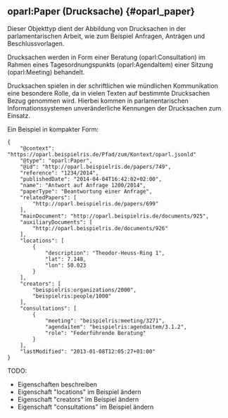 oparl:Paper (Drucksache)  {#oparl_paper}
-----------------------

Dieser Objekttyp dient der Abbildung von Drucksachen in der parlamentarischen
Arbeit, wie zum Beispiel Anfragen, Anträgen und Beschlussvorlagen.

Drucksachen werden in Form einer Beratung (oparl:Consultation) im Rahmen
eines Tagesordnungspunkts (oparl:AgendaItem) einer Sitzung (oparl:Meeting)
behandelt.

Drucksachen spielen in der schriftlichen wie mündlichen Kommunikation eine 
besondere Rolle, da in vielen Texten auf bestimmte Drucksachen Bezug genommen 
wird. Hierbei kommen in parlamentarischen Informationssystemen unveränderliche
Kennungen der Drucksachen zum Einsatz.

Ein Beispiel in kompakter Form:

~~~~~  {#paper_ex1 .json}
{
    "@context": "https://oparl.beispielris.de/Pfad/zum/Kontext/oparl.jsonld"
    "@type": "oparl:Paper",
    "@id": "http://oparl.beispielris.de/papers/749",
    "reference": "1234/2014",
    "publishedDate": "2014-04-04T16:42:02+02:00",
    "name": "Antwort auf Anfrage 1200/2014",
    "paperType": "Beantwortung einer Anfrage",
    "relatedPapers": [
        "http://oparl.beispielris.de/papers/699"
    ],
    "mainDocument": "http://oparl.beispielris.de/documents/925",
    "auxiliaryDocuments": [
        "http://oparl.beispielris.de/documents/926"
    ],
    "locations": [
        {
            "description": "Theodor-Heuss-Ring 1",
            "lat": 7.148,
            "lon": 50.023
        }
    ],
    "creators": [
        "beispielris:organizations/2000",
        "beispielris:people/1000"
    ],
    "consultations": [
        {
            "meeting": "beispielris:meeting/3271",
            "agendaitem": "beispielris:agendaitem/3.1.2",
            "role": "Federführende Beratung"
        }
    ],
    "lastModified": "2013-01-08T12:05:27+01:00"
}
~~~~~

TODO:
* Eigenschaften beschreiben
* Eigenschaft "locations" im Beispiel ändern
* Eigenschaft "creators" im Beispiel ändern
* Eigenschaft "consultations" im Beispiel ändern
